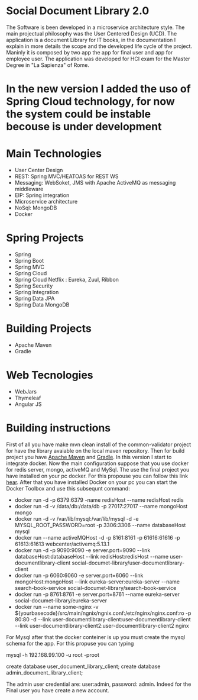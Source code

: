 # Social Document Library 2.0

The Software is been developed in a microservice architecture style.
The main projectual philosophy was the User Centered Design (UCD).
The application is a document Library for IT books, in the documentation I explain in more details the scope and the 
developed life cycle of the project. Maninly it is composed by two app the app for final user and app for employee user.
The application was developed for HCI exam for the Master Degree in "La Sapienza" of Rome.

# In the new version I added the uso of Spring Cloud technology, for now the system could be instable becouse is under development

# Main Technologies 
<ul>
    <li>User Center Design</li>
    <li>REST: Spring MVC/HEATOAS for REST WS </li> 
    <li>Messaging: WebSoket, JMS with Apache ActiveMQ as messaging middleware</li>
    <li>EIP: Spring integration</li>
    <li>Microservice architecture</li>
    <li>NoSql: MongoDB</li>
    <li>Docker</li>
</ul>

# Spring Projects
<ul>
    <li>Spring</li> 
    <li>Spring Boot</li>
    <li>Spring MVC</li>    
    <li>Spring Cloud</li> 
    <li>Spring Cloud Netflix : Eureka, Zuul, Ribbon</li> 
    <li>Spring Security</li>
    <li>Spring Integration</li>
    <li>Spring Data JPA</li>
    <li>Spring Data MongoDB</li>
</ul>

# Building Projects
<ul>
    <li>Apache Maven</li> 
    <li>Gradle</li>
</ul>

# Web Tecnologies
<ul>
    <li>WebJars</li>
    <li>Thymeleaf</li> 
    <li>Angular JS</li>
</ul>

# Building instructions
First of all you have make mvn clean install of the common-validator project for have the library avaiable on the local maven repository.
Then for build project you have <a href="https://maven.apache.org/">Apache Maven</a> and <a href="http://gradle.org/">Gradle</a>.
In this version I start to integrate docker. Now the main configuration suppose that you use docker for redis server, mongo, activeMQ and MySql.
The use the final project you have installed on your pc docker. For this propouse you can follow this link <a href="https://docs.docker.com/mac/">hear</a>.
After that you have installed Docker on your pc you can start the Docker Toolbox and use this subsequnt command:
<ul>
    <li>docker run -d -p 6379:6379 -name redisHost --name redisHost redis</li> 
    <li>docker run -d -v /data/db:/data/db  -p 27017:27017 --name mongoHost  mongo</li> 
    <li>docker run -d -v /var/lib/mysql:/var/lib/mysql -d -e MYSQL_ROOT_PASSWORD=root -p 3306:3306 --name databaseHost mysql</li> 
    <li>docker run --name activeMQHost -d -p 8161:8161 -p 61616:61616 -p 61613:61613 webcenter/activemq:5.13.1</li>
    <li>docker run -d -p 9090:9090 -e server.port=9090 --link databaseHost:databaseHost --link redisHost:redisHost  --name user-documentlibrary-client social-documet-library/user-documentlibrary-client</li> 
    <li>docker run -p 6060:6060 -e server.port=6060 --link mongoHost:mongoHost --link eureka-server:eureka-server --name search-book-service social-documet-library/search-book-service</li> 
    <li>docker run -p 8761:8761 -e server.port=8761 --name eureka-server social-documet-library/eureka-server</li> 
    <li>docker run --name some-nginx -v ${yourbasecode}/src/main/ngnix/ngnix.conf:/etc/nginx/nginx.conf:ro -p 80:80 -d --link user-documentlibrary-client:user-documentlibrary-client --link user-documentlibrary-client2:user-documentlibrary-client2 nginx</li> 
</ul>

For Mysql after that the docker conteiner is up you must create the mysql schema for the app. For this propuse you can typing 

mysql -h 192.168.99.100 -u root -proot

create database user_document_library_client;
create database admin_document_library_client;

The admin user credential are: user:admin, password: admin.
Indeed for the Final user you have create a new account.
